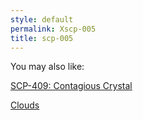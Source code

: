 ```yaml
---
style: default
permalink: Xscp-005
title: scp-005
---
```

You may also like:

[SCP-409: Contagious Crystal](http://scp-wiki.net/scp-409)

[Clouds](http://scp-wiki.net/clouds)

